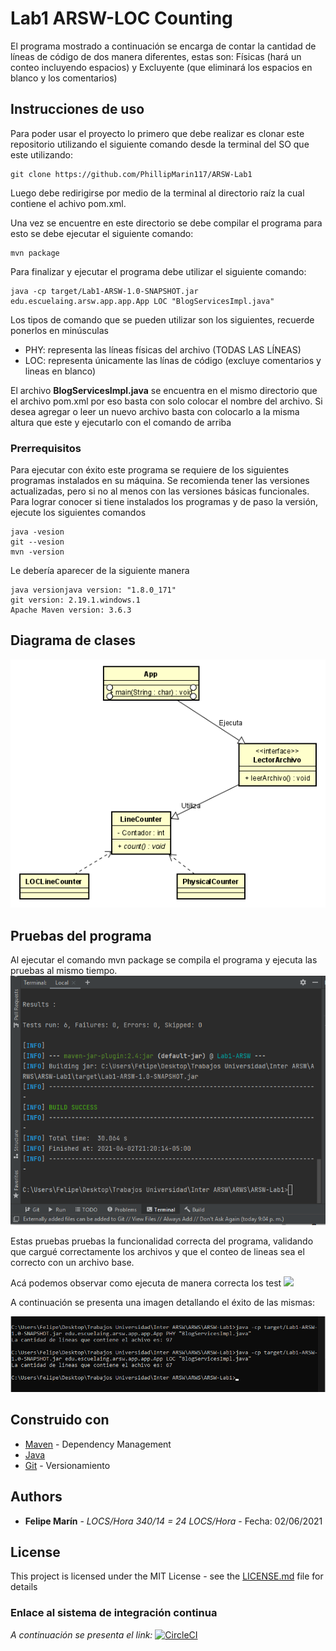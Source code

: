 # Lab1 ARSW-LOC Counting

El programa mostrado a continuación se encarga de contar la cantidad de líneas de código de dos manera diferentes, estas son: Físicas (hará un conteo incluyendo espacios) y Excluyente (que eliminará los espacios en blanco y los comentarios)

## Instrucciones de uso

Para poder usar el proyecto lo primero que debe realizar es clonar este repositorio utilizando el siguiente comando desde la terminal del SO que este utilizando:

```
git clone https://github.com/PhillipMarin117/ARSW-Lab1
```
Luego debe redirigirse por medio de la terminal al directorio raíz la cual contiene el achivo pom.xml.

Una vez se encuentre en este directorio se debe compilar el programa para esto se debe ejecutar el siguiente comando:

```
mvn package
```

Para finalizar y ejecutar el programa debe utilizar el siguiente comando:

```
java -cp target/Lab1-ARSW-1.0-SNAPSHOT.jar edu.escuelaing.arsw.app.app.App LOC "BlogServicesImpl.java"
```

Los tipos de comando que se pueden utilizar son los siguientes, recuerde ponerlos en minúsculas 
* PHY: representa las líneas físicas del archivo (TODAS LAS LÍNEAS)
* LOC: representa únicamente las línas de código (excluye comentarios y lineas en blanco)

El archivo __BlogServicesImpl.java__ se encuentra en el mismo directorio que el archivo pom.xml por eso basta con solo colocar el nombre del archivo. Si desea agregar o leer un nuevo archivo basta con colocarlo a la misma altura que este y ejecutarlo con el comando de arriba


### Prerrequisitos

Para ejecutar con éxito este programa se requiere de los siguientes programas instalados en su máquina. Se recomienda tener las versiones actualizadas, pero si no al menos con las versiones básicas funcionales.
Para lograr  conocer si tiene instalados los programas y de paso la versión, ejecute los siguientes comandos
```
java -vesion
git --vesion
mvn -version
```
Le debería aparecer de la siguiente manera 
```
java versionjava version: "1.8.0_171"
git version: 2.19.1.windows.1
Apache Maven version: 3.6.3
```

## Diagrama de clases

![](img/Diagrama.PNG)




## Pruebas del programa

Al ejecutar el comando mvn package  se compila el programa y ejecuta las pruebas al mismo tiempo.
![](img/Mvn.PNG)

Estas pruebas pruebas la funcionalidad correcta del programa, validando que cargué correctamente los archivos y que el conteo de lineas sea el correcto con un archivo base.

Acá podemos observar como ejecuta de manera correcta los test
![](img/Test.JPEG)

A continuación se presenta una imagen detallando el éxito de las mismas:

![](img/Pruebas.PNG)



## Construido con


* [Maven](https://maven.apache.org/) - Dependency Management
* [Java](https://www.java.com/es/download/)
* [Git](https://github.com/) - Versionamiento



## Authors

* **Felipe Marín** - *LOCS/Hora  340/14 = 24 LOCS/Hora* - Fecha: 02/06/2021



## License

This project is licensed under the MIT License - see the [LICENSE.md](LICENSE.md) file for details


### Enlace al sistema de integración continua

_A continuación se presenta el link:_
[![CircleCI](https://circleci.com/gh/PhillipMarin117/ARSW-Lab1.svg?style=svg)](https://circleci.com/gh/PhillipMarin117/ARSW-Lab1)
